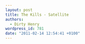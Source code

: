 ```yaml
---
layout: post
title: The Kills - Satellite
authors:
  - Dirty Henry
wordpress_id: 781
date: "2011-02-14 12:54:41 +0100"
---
```


<script src="http://player.ooyala.com/player.js?width=500&height=280&embedCode=8zczkxMjpyrbCXJi4dddsdisy3IDtcbt&deepLinkEmbedCode=8zczkxMjpyrbCXJi4dddsdisy3IDtcbt"></script>
